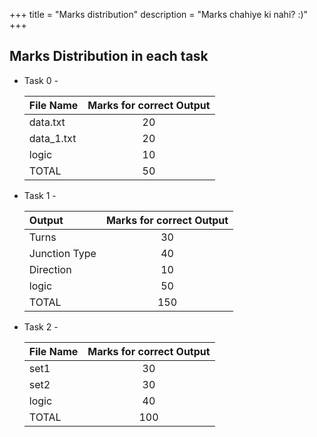 +++
title = "Marks distribution"
description = "Marks chahiye ki nahi? :)"
+++
## Marks Distribution in each task


- Task 0 -  
  
  |   File Name    |  Marks for correct Output  |  
  |:---------------|:--------------------------:|  
  |    data.txt    |           20               |  
  |   data_1.txt   |           20               |  
  |     logic      |           10               |  
  |     TOTAL      |           50               | 

- Task 1 -

  | Output           | Marks for correct Output |
  | :--------------- | :----------------------: |
  | Turns            |            30            |
  | Junction Type    |            40            |
  | Direction        |            10            |
  | logic            |            50            |
  | TOTAL            |           150            |

- Task 2 -

  | File Name      | Marks for correct Output |
  | :------------- | :----------------------: |
  | set1           |            30            |
  | set2           |            30            |
  | logic          |            40            |
  | TOTAL          |           100            |

<!-- [Go back](score.md) -->
